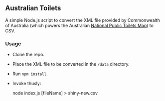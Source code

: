 ## Australian Toilets

A simple Node.js script to convert the XML file provided by Commonwealth of Australia (which powers the Australian [National Public Toilets Map](https://toiletmap.gov.au/)) to CSV.

### Usage

* Clone the repo.
* Place the XML file to be converted in the <code>/data</code> directory.
* Run <code>npm install</code>.
* Invoke thusly:

	node index.js [fileName] > shiny-new.csv
